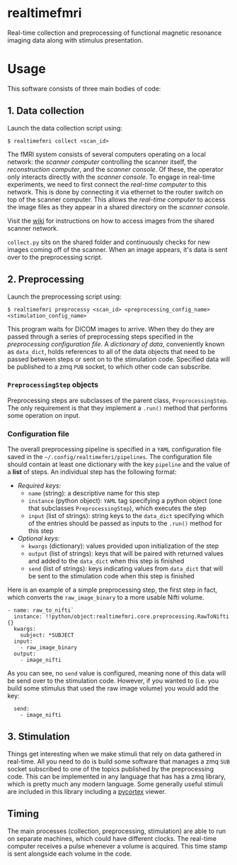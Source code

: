 # realtimefmri

Real-time collection and preprocessing of functional magnetic resonance imaging data along with stimulus presentation.

# Usage

This software consists of three main bodies of code:

## 1. Data collection
Launch the data collection script using:

`$ realtimefmri collect <scan_id>`

The fMRI system consists of several computers operating on a local network: the *scanner computer* controlling the scanner itself, the *reconstruction computer*, and the *scanner console*. Of these, the operator only interacts directly with the *scanner console*. To engage in real-time experiments, we need to first connect the *real-time computer* to this network. This is done by connecting it via ethernet to the router switch on top of the scanner computer. This allows the *real-time computer* to access the image files as they appear in a shared directory on the *scanner console*.

Visit the [wiki](http://www/wiki/Real-time_fMRI) for instructions on how to access images from the shared scanner network.

`collect.py` sits on the shared folder and continuously checks for new images coming off of the scanner. When an image appears, it's data is sent over to the preprocessing script.

## 2. Preprocessing

Launch the preprocessing script using:

`$ realtimefmri preprocessy <scan_id> <preprocessing_config_name> <stimulation_config_name>`

This program waits for DICOM images to arrive. When they do they are passed through a series of preprocessing steps specified in the *preprocessing configuration file*. A *dictionary of data*, conveniently known as `data_dict`, holds references to all of the data objects that need to be passed between steps or sent on to the stimulation code. Specified data will be published to a zmq `PUB` socket, to which other code can subscribe.

### `PreprocessingStep` objects
Preprocessing steps are subclasses of the parent class, `PreprocessingStep`. The only requirement is that they implement a `.run()` method that performs some operation on input.

### Configuration file
The overall preprocessing pipeline is specified in a `YAML` configuration file saved in the `~/.config/realtimefmri/pipelines`. The configuration file should contain at least one dictionary with the key `pipeline` and the value of a **list** of steps. An individual step has the following format:

- *Required keys:*
  - `name` (string): a descriptive name for this step
  - `instance` (python object): `YAML` tag specifying a python object (one that subclasses `PreprocessingStep`), which executes the step
  - `input` (list of strings): string keys to the `data_dict` specifying which of the entries should be passed as inputs to the `.run()` method for this step
- *Optional keys:*
  - `kwargs` (dictionary): values provided upon initialization of the step
  - `output` (list of strings): keys that will be paired with returned values and added to the `data_dict` when this step is finished
  - `send` (list of strings): keys indicating values from `data_dict` that will be sent to the stimulation code when this step is finished

Here is an example of a simple preprocessing step, the first step in fact, which converts the `raw_image_binary` to a more usable Nifti volume.

```
- name: raw_to_nifti`
  instance: !!python/object:realtimefmri.core.preprocessing.RawToNifti {}
  kwargs:
    subject: *SUBJECT
  input:
    - raw_image_binary
  output:
    - image_nifti
```

As you can see, no `send` value is configured, meaning none of this data will be send over to the stimulation code. However, if you wanted to (i.e. you build some stimulus that used the raw image volume) you would add the key:

```
  send:
    - image_nifti
```

## 3. Stimulation

Things get interesting when we make stimuli that rely on data gathered in real-time. All you need to do is build some software that manages a zmq `SUB` socket subscribed to one of the topics published by the preprocessing code. This can be implemented in any language that has has a zmq library, which is pretty much any modern language. Some generally useful stimuli are included in this library including a [pycortex](https://github.com/gallantlab/pycortex) viewer.

## Timing
The main processes (collection, preprocessing, stimulation) are able to run on separate machines, which could have different clocks. The real-time computer receives a pulse whenever a volume is acquired. This time stamp is sent alongside each volume in the code.